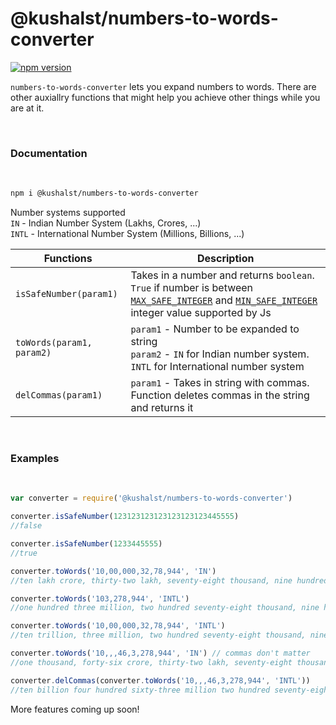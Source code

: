 # @kushalst/numbers-to-words-converter


[![npm version](https://img.shields.io/badge/npm-v1.0.4-blue)](https://github.com/JarvisStriker/numbers-to-words-converter)

`numbers-to-words-converter` lets you expand numbers to words. There are other auxiallry functions that might help you achieve other things while you are at it. 

</br>

### Documentation
</br>

```sh
npm i @kushalst/numbers-to-words-converter
```

Number systems supported </br>
`IN` - Indian Number System (Lakhs, Crores, ...) </br>
`INTL` - International Number System (Millions, Billions, ...) </br>

| Functions | Description |
| ------ | ------ |
| `isSafeNumber(param1)` | Takes in a number and returns `boolean`. `True` if number is between [`MAX_SAFE_INTEGER`](https://developer.mozilla.org/en-US/docs/Web/JavaScript/Reference/Global_Objects/Number/MAX_SAFE_INTEGER) and [`MIN_SAFE_INTEGER`](https://developer.mozilla.org/en-US/docs/Web/JavaScript/Reference/Global_Objects/Number/MIN_SAFE_INTEGER) integer value supported by Js |
|`toWords(param1, param2)` | `param1` - Number to be expanded to string <br/> `param2` - `IN` for Indian number system. `INTL` for International number system |
|`delCommas(param1)`|`param1` - Takes in string with commas. Function deletes commas in the string and returns it|

</br>

### Examples
</br>

```javascript
var converter = require('@kushalst/numbers-to-words-converter')

converter.isSafeNumber(123123123123123123123445555)
//false

converter.isSafeNumber(1233445555)
//true

converter.toWords('10,00,000,32,78,944', 'IN')
//ten lakh crore, thirty-two lakh, seventy-eight thousand, nine hundred forty-four

converter.toWords('103,278,944', 'INTL')
//one hundred three million, two hundred seventy-eight thousand, nine hundred forty-four

converter.toWords('10,00,000,32,78,944', 'INTL')
//ten trillion, three million, two hundred seventy-eight thousand, nine hundred forty-four

converter.toWords('10,,,46,3,278,944', 'IN') // commas don't matter
//one thousand, forty-six crore, thirty-two lakh, seventy-eight thousand, nine hundred forty-four

converter.delCommas(converter.toWords('10,,,46,3,278,944', 'INTL'))
//ten billion four hundred sixty-three million two hundred seventy-eight thousand nine hundred forty-four
```
 More features coming up soon!

